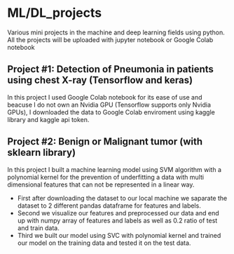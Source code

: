 # ML/DL_projects
Various mini projects in the machine and deep learning fields using python. 
All the projects will be uploaded with jupyter notebook or Google Colab notebook 

## Project #1: Detection of Pneumonia in patients using chest X-ray (Tensorflow and keras)
In this project I used Google Colab notebook for its ease of use and beacuse I do not own an Nvidia GPU (Tensorflow supports only Nvidia GPUs),
I downloaded the data to Google Colab enviroment using kaggle library and kaggle api token.
## Project #2: Benign or Malignant tumor (with sklearn library)
In this project I built a machine learning model using SVM algorithm with a polynomial kernel for the prevention of underfitting a data with multi dimensional 
features that can not be represented in a linear way.
* First after downloading the dataset to our local machine we saparate the dataset to 2 different pandas dataframe for features and labels. 
* Second we visualize our features and preprocessed our data and end up with numpy array of features and labels as well as 0.2 ratio of test and train data.
* Third we built our model using SVC with polynomial kernel and trained our model on the training data and tested it on the test data.

